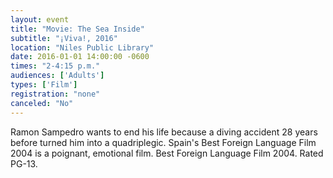 ```yaml
---
layout: event
title: "Movie: The Sea Inside"
subtitle: "¡Viva!, 2016"
location: "Niles Public Library"
date: 2016-01-01 14:00:00 -0600
times: "2-4:15 p.m."
audiences: ['Adults']
types: ['Film']
registration: "none"
canceled: "No"
---
```

Ramon Sampedro wants to end his life because a diving accident 28 years before turned him into a quadriplegic. Spain's Best Foreign Language Film 2004 is a poignant, emotional film. Best Foreign Language Film 2004. Rated PG-13.
